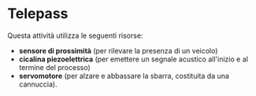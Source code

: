 # Telepass

Questa attività utilizza le seguenti risorse:

* **sensore di prossimità** (per rilevare la presenza di un veicolo)
* **cicalina piezoelettrica** (per emettere un segnale acustico all'inizio e al termine del processo)
* **servomotore** (per alzare e abbassare la sbarra, costituita da una cannuccia).

